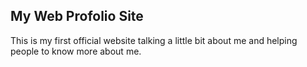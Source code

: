 ## My Web Profolio Site

This is my first official website talking a little bit about me and helping people to know more about me.